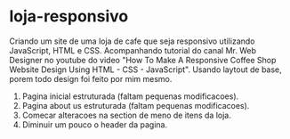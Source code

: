 # loja-responsivo
Criando um site de uma loja de cafe que seja responsivo utilizando JavaScript, HTML e CSS.
Acompanhando tutorial do canal Mr. Web Designer no youtube do video "How To Make A Responsive Coffee Shop Website Design Using HTML - CSS - JavaScript".
Usando laytout de base, porem todo design foi feito por mim mesmo.

1. Pagina inicial estruturada (faltam pequenas modificacoes).
2. Pagina about us estruturada (faltam pequenas modificacoes).
3. Comecar alteracoes na section de meno de itens da loja.
4. Diminuir um pouco o header da pagina.
